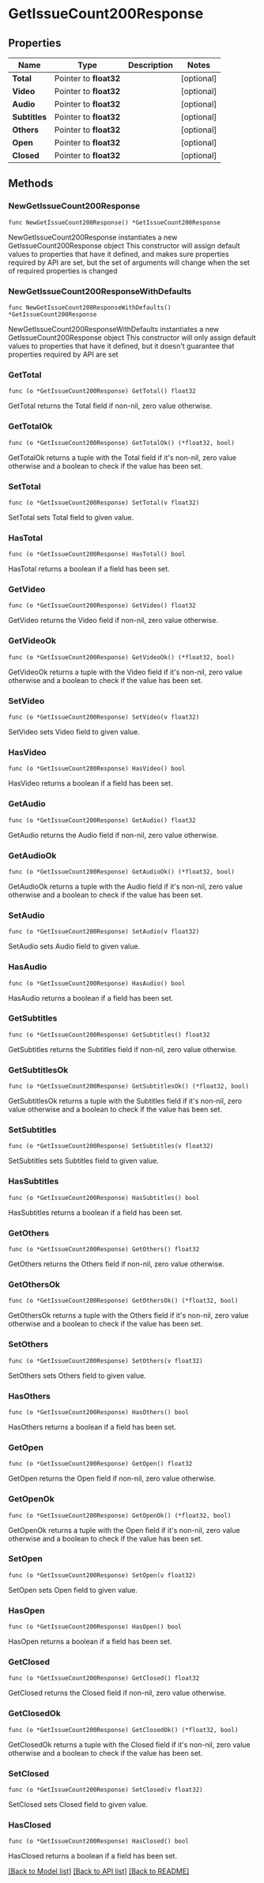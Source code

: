# GetIssueCount200Response

## Properties

Name | Type | Description | Notes
------------ | ------------- | ------------- | -------------
**Total** | Pointer to **float32** |  | [optional] 
**Video** | Pointer to **float32** |  | [optional] 
**Audio** | Pointer to **float32** |  | [optional] 
**Subtitles** | Pointer to **float32** |  | [optional] 
**Others** | Pointer to **float32** |  | [optional] 
**Open** | Pointer to **float32** |  | [optional] 
**Closed** | Pointer to **float32** |  | [optional] 

## Methods

### NewGetIssueCount200Response

`func NewGetIssueCount200Response() *GetIssueCount200Response`

NewGetIssueCount200Response instantiates a new GetIssueCount200Response object
This constructor will assign default values to properties that have it defined,
and makes sure properties required by API are set, but the set of arguments
will change when the set of required properties is changed

### NewGetIssueCount200ResponseWithDefaults

`func NewGetIssueCount200ResponseWithDefaults() *GetIssueCount200Response`

NewGetIssueCount200ResponseWithDefaults instantiates a new GetIssueCount200Response object
This constructor will only assign default values to properties that have it defined,
but it doesn't guarantee that properties required by API are set

### GetTotal

`func (o *GetIssueCount200Response) GetTotal() float32`

GetTotal returns the Total field if non-nil, zero value otherwise.

### GetTotalOk

`func (o *GetIssueCount200Response) GetTotalOk() (*float32, bool)`

GetTotalOk returns a tuple with the Total field if it's non-nil, zero value otherwise
and a boolean to check if the value has been set.

### SetTotal

`func (o *GetIssueCount200Response) SetTotal(v float32)`

SetTotal sets Total field to given value.

### HasTotal

`func (o *GetIssueCount200Response) HasTotal() bool`

HasTotal returns a boolean if a field has been set.

### GetVideo

`func (o *GetIssueCount200Response) GetVideo() float32`

GetVideo returns the Video field if non-nil, zero value otherwise.

### GetVideoOk

`func (o *GetIssueCount200Response) GetVideoOk() (*float32, bool)`

GetVideoOk returns a tuple with the Video field if it's non-nil, zero value otherwise
and a boolean to check if the value has been set.

### SetVideo

`func (o *GetIssueCount200Response) SetVideo(v float32)`

SetVideo sets Video field to given value.

### HasVideo

`func (o *GetIssueCount200Response) HasVideo() bool`

HasVideo returns a boolean if a field has been set.

### GetAudio

`func (o *GetIssueCount200Response) GetAudio() float32`

GetAudio returns the Audio field if non-nil, zero value otherwise.

### GetAudioOk

`func (o *GetIssueCount200Response) GetAudioOk() (*float32, bool)`

GetAudioOk returns a tuple with the Audio field if it's non-nil, zero value otherwise
and a boolean to check if the value has been set.

### SetAudio

`func (o *GetIssueCount200Response) SetAudio(v float32)`

SetAudio sets Audio field to given value.

### HasAudio

`func (o *GetIssueCount200Response) HasAudio() bool`

HasAudio returns a boolean if a field has been set.

### GetSubtitles

`func (o *GetIssueCount200Response) GetSubtitles() float32`

GetSubtitles returns the Subtitles field if non-nil, zero value otherwise.

### GetSubtitlesOk

`func (o *GetIssueCount200Response) GetSubtitlesOk() (*float32, bool)`

GetSubtitlesOk returns a tuple with the Subtitles field if it's non-nil, zero value otherwise
and a boolean to check if the value has been set.

### SetSubtitles

`func (o *GetIssueCount200Response) SetSubtitles(v float32)`

SetSubtitles sets Subtitles field to given value.

### HasSubtitles

`func (o *GetIssueCount200Response) HasSubtitles() bool`

HasSubtitles returns a boolean if a field has been set.

### GetOthers

`func (o *GetIssueCount200Response) GetOthers() float32`

GetOthers returns the Others field if non-nil, zero value otherwise.

### GetOthersOk

`func (o *GetIssueCount200Response) GetOthersOk() (*float32, bool)`

GetOthersOk returns a tuple with the Others field if it's non-nil, zero value otherwise
and a boolean to check if the value has been set.

### SetOthers

`func (o *GetIssueCount200Response) SetOthers(v float32)`

SetOthers sets Others field to given value.

### HasOthers

`func (o *GetIssueCount200Response) HasOthers() bool`

HasOthers returns a boolean if a field has been set.

### GetOpen

`func (o *GetIssueCount200Response) GetOpen() float32`

GetOpen returns the Open field if non-nil, zero value otherwise.

### GetOpenOk

`func (o *GetIssueCount200Response) GetOpenOk() (*float32, bool)`

GetOpenOk returns a tuple with the Open field if it's non-nil, zero value otherwise
and a boolean to check if the value has been set.

### SetOpen

`func (o *GetIssueCount200Response) SetOpen(v float32)`

SetOpen sets Open field to given value.

### HasOpen

`func (o *GetIssueCount200Response) HasOpen() bool`

HasOpen returns a boolean if a field has been set.

### GetClosed

`func (o *GetIssueCount200Response) GetClosed() float32`

GetClosed returns the Closed field if non-nil, zero value otherwise.

### GetClosedOk

`func (o *GetIssueCount200Response) GetClosedOk() (*float32, bool)`

GetClosedOk returns a tuple with the Closed field if it's non-nil, zero value otherwise
and a boolean to check if the value has been set.

### SetClosed

`func (o *GetIssueCount200Response) SetClosed(v float32)`

SetClosed sets Closed field to given value.

### HasClosed

`func (o *GetIssueCount200Response) HasClosed() bool`

HasClosed returns a boolean if a field has been set.


[[Back to Model list]](../README.md#documentation-for-models) [[Back to API list]](../README.md#documentation-for-api-endpoints) [[Back to README]](../README.md)


